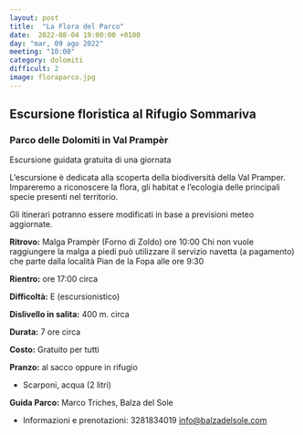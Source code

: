 ```yaml
---
layout: post
title:  "La Flora del Parco"
date:  2022-08-04 19:00:00 +0100
day: "mar, 09 ago 2022"
meeting: "10:00"
category: dolomiti 
difficult: 2
image: floraparco.jpg
---
```


## Escursione floristica al Rifugio Sommariva
### Parco delle Dolomiti in Val Prampèr 

Escursione guidata gratuita di una giornata

L’escursione è dedicata alla scoperta della biodiversità della Val Pramper. Impareremo a riconoscere la flora, gli habitat e l’ecologia delle principali specie presenti nel territorio.

Gli itinerari potranno essere modificati in base a previsioni meteo aggiornate.

**Ritrovo:** Malga Prampèr (Forno di Zoldo) ore 10:00
Chi non vuole raggiungere la malga a piedi può utilizzare il servizio navetta (a pagamento) che parte dalla località Pian de la Fopa alle ore 9:30

**Rientro:** ore 17:00 circa 

**Difficoltà:** E (escursionistico)

**Dislivello in salita:**  400 m. circa

**Durata:** 7 ore circa

**Costo:** Gratuito per tutti

**Pranzo:** al sacco oppure in rifugio

+ Scarponi, acqua (2 litri)  

**Guida Parco:** Marco Triches, Balza del Sole
* Informazioni e prenotazioni: 3281834019 info@balzadelsole.com 

